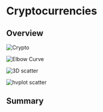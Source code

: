 # Cryptocurrencies

## Overview
>

![Crypto](https://user-images.githubusercontent.com/114452770/220437620-fd0ca00e-15c0-490b-8d43-4042c52d9c91.PNG)


![Elbow Curve](https://user-images.githubusercontent.com/114452770/220437641-5822e5e9-2ab5-4f87-9cf6-ee6bd7b96006.PNG)


![3D scatter](https://user-images.githubusercontent.com/114452770/220437662-7a467847-a3b3-4685-b8b7-cc199c4cecef.PNG)


![hvplot scatter](https://user-images.githubusercontent.com/114452770/220437675-0d2d3a69-28a6-40d5-b178-0f83b37b5f3d.PNG)


## Summary 
>
